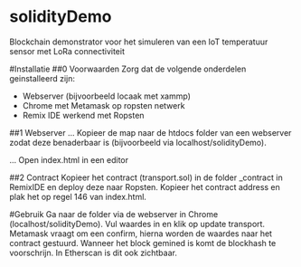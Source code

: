 # solidityDemo
Blockchain demonstrator voor het simuleren van een IoT temperatuur sensor met LoRa connectiviteit

#Installatie
##0 Voorwaarden
Zorg dat de volgende onderdelen geinstalleerd zijn:
* Webserver (bijvoorbeeld locaak met xammp)
* Chrome met Metamask op ropsten netwerk
* Remix IDE werkend met Ropsten

##1 Webserver
... Kopieer de map naar de htdocs folder van een webserver zodat deze benaderbaar is (bijvoorbeeld via localhost/solidityDemo).

... Open index.html in een editor

##2 Contract
Kopieer het contract (transport.sol) in de folder _contract in RemixIDE en deploy deze naar Ropsten. Kopieer het contract address en plak het op regel 146 van index.html.

#Gebruik
Ga naar de folder via de webserver in Chrome (localhost/solidityDemo). Vul waardes in en klik op update transport. Metamask vraagt om een confirm, hierna worden de waardes naar het contract gestuurd. Wanneer het block gemined is komt de blockhash te voorschrijn. In Etherscan is dit ook zichtbaar. 
